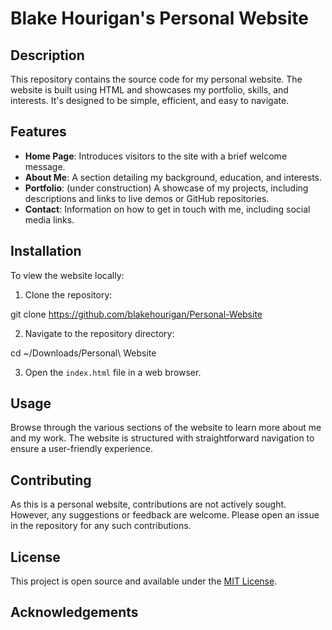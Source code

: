 # Blake Hourigan's Personal Website

## Description

This repository contains the source code for my personal website. The website is built using HTML and showcases my portfolio, skills, and interests. It's designed to be simple, efficient, and easy to navigate.

## Features

- **Home Page**: Introduces visitors to the site with a brief welcome message.
- **About Me**: A section detailing my background, education, and interests.
- **Portfolio**: (under construction) A showcase of my projects, including descriptions and links to live demos or GitHub repositories.
- **Contact**: Information on how to get in touch with me, including social media links.

## Installation

To view the website locally:

1. Clone the repository:

git clone https://github.com/blakehourigan/Personal-Website

2. Navigate to the repository directory:

cd ~/Downloads/Personal\ Website

3. Open the `index.html` file in a web browser.

## Usage

Browse through the various sections of the website to learn more about me and my work. The website is structured with straightforward navigation to ensure a user-friendly experience.

## Contributing

As this is a personal website, contributions are not actively sought. However, any suggestions or feedback are welcome. Please open an issue in the repository for any such contributions.

## License

This project is open source and available under the [MIT License](LICENSE).

## Acknowledgements



